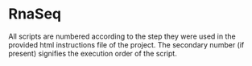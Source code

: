 # RnaSeq

All scripts are numbered according to the step they were used in the provided html instructions file of the project. The secondary number (if present) signifies the execution order of the script.
